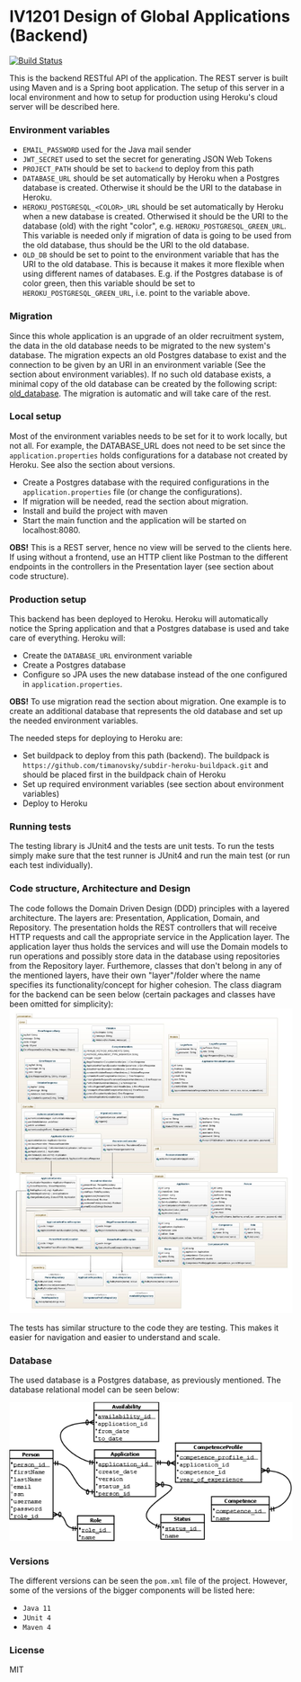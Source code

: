 # IV1201 Design of Global Applications (Backend)

[![Build Status](https://travis-ci.org/AntonioMorales97/IV1201.svg?branch=master)](https://travis-ci.org/AntonioMorales97/IV1201)

This is the backend RESTful API of the application. The REST server is built using Maven and is a Spring boot application. The setup of this server in a local environment and how to setup for production using Heroku's cloud server will be
described here.

### Environment variables
* ```EMAIL_PASSWORD``` used for the Java mail sender
* ```JWT_SECRET``` used to set the secret for generating JSON Web Tokens
* ```PROJECT_PATH``` should be set to ```backend``` to deploy from this path
* ```DATABASE_URL``` should be set automatically by Heroku when a Postgres database is created. Otherwise it should be the URI to the database in Heroku.
* ```HEROKU_POSTGRESQL_<COLOR>_URL``` should be set automatically by Heroku when a new database is created. Otherwised it should be the URI to the database (old) with the 
right "color", e.g. ```HEROKU_POSTGRESQL_GREEN_URL```. This variable is needed only if migration of data is going to be used from the old database, thus should be the URI to the old database. 
* ```OLD_DB``` should be set to point to the environment variable that has the URI to the old database. This is because it makes it more flexible when using different names of databases.
E.g. if the Postgres database is of color green, then this variable should be set to ```HEROKU_POSTGRESQL_GREEN_URL```, i.e. point to the variable above.

### Migration
Since this whole application is an upgrade of an older recruitment system, the data in the old database needs to be migrated to the new system's database.
The migration expects an old Postgres database to exist and the connection to be given by an URI in an environment variable (See the section about environment variables). If no such old database exists,
a minimal copy of the old database can be created by the following script: [old_database](./src/main/resources/old_database.sql). 
The migration is automatic and will take care of the rest.

### Local setup
Most of the environment variables needs to be set for it to work locally, but not all. For example, the DATABASE_URL does not need to be set since the ```application.properties``` holds configurations for a database not created by Heroku. See also the section about versions.
* Create a Postgres database with the required configurations in the ```application.properties``` file (or change the configurations).
* If migration will be needed, read the section about migration.
* Install and build the project with maven
* Start the main function and the application will be started on localhost:8080.
  
**OBS!** This is a REST server, hence no view will be served to the clients here. If using without a frontend, use an HTTP client like Postman to the different endpoints in the controllers in the Presentation layer (see section about code structure).

### Production setup
This backend has been deployed to Heroku. Heroku will automatically notice the Spring application and that a Postgres database is used and take care of everything. Heroku will:
* Create the ```DATABASE_URL``` environment variable
* Create a Postgres database
* Configure so JPA uses the new database instead of the one configured in ```application.properties```.

**OBS!** To use migration read the section about migration. One example is to create an additional database that represents the old database and set up the needed environment variables.

The needed steps for deploying to Heroku are:
* Set buildpack to deploy from this path (backend). The buildpack is ```https://github.com/timanovsky/subdir-heroku-buildpack.git``` and should be placed first in the buildpack chain of Heroku
* Set up required environment variables (see section about environment variables)
* Deploy to Heroku

### Running tests
The testing library is JUnit4 and the tests are unit tests. To run the tests simply make sure that the test runner is JUnit4
and run the main test (or run each test individually).

### Code structure, Architecture and Design
The code follows the Domain Driven Design (DDD) principles with a layered architecture. The layers are: Presentation, Application, Domain, 
and Repository. The presentation holds the REST controllers that will receive HTTP requests and call the appropriate service in 
the Application layer. The application layer thus holds the services and will use the Domain models to run operations and possibly
store data in the database using repositories from the Repository layer. Furthemore, classes that don't belong in any of the mentioned
layers, have their own "layer"/folder where the name specifies its functionality/concept for higher cohesion. The class diagram for the backend can be seen below (certain packages and classes have been omitted for simplicity):
![Class diagram](../images/IV1201-main-class-diagram.jfif)
  
The tests has similar structure to the code they are testing. This makes it easier for navigation and easier to understand and scale.

### Database
The used database is a Postgres database, as previously mentioned. The database relational model can be seen below:
  
![Database model](../images/IV1201_DB.png)

### Versions
The different versions can be seen the ```pom.xml``` file of the project. However, some of the versions of the bigger components
will be listed here:
* ```Java 11```
* ```JUnit 4```
* ```Maven 4```

### License
MIT
